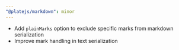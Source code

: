 ```yaml
---
"@platejs/markdown": minor
---
```


- Add `plainMarks` option to exclude specific marks from markdown serialization
- Improve mark handling in text serialization